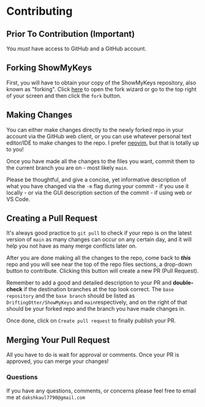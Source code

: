 # Contributing


## Prior To Contribution __(Important)__


You *must* have access to GitHub and a GitHub account.


## Forking ShowMyKeys


First, you will have to obtain your copy of the ShowMyKeys repository, also known as "forking". Click [here](https://github.com/DriftingOtter/ShowMyKeys/fork) to open the fork wizard or go to the top right of your screen and then click the `fork` button.


## Making Changes


You can either make changes directly to the newly forked repo in your account via the GitHub web client, or you can use whatever personal text editor/IDE to make changes to the repo. I prefer [neovim](https://neovim.io/), but that is totally up to you!


Once you have made all the changes to the files you want, commit them to the current branch you are on - most likely ```main```.


Please be thoughtful, and give a concise, yet informative description of what you have changed via the ```-m``` flag during your commit - if you use it locally - or via the GUI description section of the commit - if using web or VS Code.


## Creating a Pull Request

It's always good practice to ```git pull``` to check if your repo is on the latest version of ```main``` as many changes can occur on any certain day, and it will help you not have as many merge conflicts later on.


After you are done making all the changes to the repo, come back to ___this___ repo and you will see near the top of the repo files sections, a drop-down button to contribute. Clicking this button will create a new PR (Pull Request).


Remember to add a good and detailed description to your PR and __double-check__ if the destination branches at the top look correct. The ```base repository``` and the ```base branch``` should be listed as ```DriftingOtter/ShowMyKeys``` and ```main```respectively, and on the right of that should be your forked repo and the branch you have made changes in.


Once done, click on ```Create pull request``` to finally publish your PR.


## Merging Your Pull Request

All you have to do is wait for approval or comments. Once your PR is approved, you can merge your changes!


### Questions

If you have any questions, comments, or concerns please feel free to email me at ```dakshkaul7790@gmail.com```
